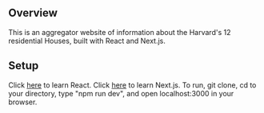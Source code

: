 ## Overview

This is an aggregator website of information about the Harvard's 12 residential Houses, built with React and Next.js.

## Setup
Click [here](https://reactjs.org/tutorial/tutorial.html) to learn React.
Click [here](https://nextjs.org/learn) to learn Next.js.
To run, git clone, cd to your directory, type "npm run dev", and open localhost:3000 in your browser.
